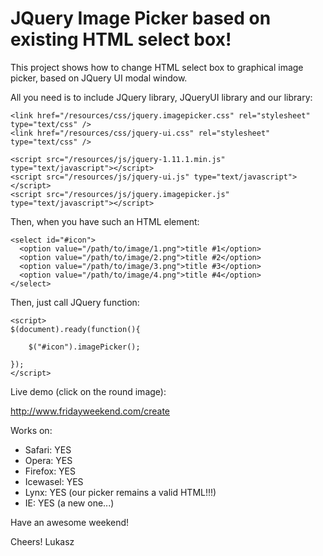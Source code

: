 # JQuery Image Picker based on existing HTML select box! #

This project shows how to change HTML select box to graphical image picker, based on JQuery UI modal window.

All you need is to include JQuery library, JQueryUI library and our library:
```
<link href="/resources/css/jquery.imagepicker.css" rel="stylesheet" type="text/css" />
<link href="/resources/css/jquery-ui.css" rel="stylesheet" type="text/css" />

<script src="/resources/js/jquery-1.11.1.min.js" type="text/javascript"></script>
<script src="/resources/js/jquery-ui.js" type="text/javascript"></script>
<script src="/resources/js/jquery.imagepicker.js" type="text/javascript"></script>
```
Then, when you have such an HTML element:
```
<select id="#icon">
  <option value="/path/to/image/1.png">title #1</option>
  <option value="/path/to/image/2.png">title #2</option>
  <option value="/path/to/image/3.png">title #3</option>
  <option value="/path/to/image/4.png">title #4</option>
</select>
```
Then, just call JQuery function:
```
<script>
$(document).ready(function(){

	$("#icon").imagePicker();

});
</script>
```
Live demo (click on the round image):

http://www.fridayweekend.com/create

Works on:

- Safari: YES
- Opera: YES
- Firefox: YES
- Icewasel: YES
- Lynx: YES (our picker remains a valid HTML!!!)
- IE: YES (a new one...)

Have an awesome weekend!

Cheers!
Lukasz